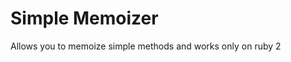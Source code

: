 Simple Memoizer
=====================

Allows you to memoize simple methods and works only on ruby 2
